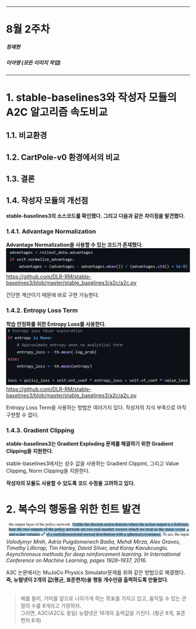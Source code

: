 
---
# 8월 2주차
##### 정재현
##### 이아영 (모든 이미지 작업)
---

# 1. stable-baselines3와 작성자 모듈의 A2C 알고리즘 속도비교

## 1.1. 비교환경

## 1.2. CartPole-v0 환경에서의 비교

## 1.3. 결론

## 1.4. 작성자 모듈의 개선점

**stable-baselines3의 소스코드를 확인했다. 그리고 다음과 같은 차이점을 발견했다.**

### 1.4.1. Advantage Normalization

**Advantage Normalization을 사용할 수 있는 코드가 존재했다.**<br/>
![](normalize_advantage.png)<br/>
<https://github.com/DLR-RM/stable-baselines3/blob/master/stable_baselines3/a2c/a2c.py>

간단한 계산이기 때문에 바로 구현 가능한다.

### 1.4.2. Entropy Loss Term

**학습 안정화를 위한 Entropy Loss를 사용한다.**
![](entropy_loss.png)<br/>
<https://github.com/DLR-RM/stable-baselines3/blob/master/stable_baselines3/a2c/a2c.py>

Entropy Loss Term을 사용하는 방법은 여러가지 있다. 작성자의 지식 부족으로 아직 구현할 수 없다.

### 1.4.3. Gradient Clipping

**stable-baselines3는 Gradient Exploding 문제를 해결하기 위한 Gradient Clipping을 지원한다.**

stable-baselines3에서는 상수 값을 사용하는 Gradient Clippint, 그리고 Value Clipping, Norm Clipping을 지원한다.

**작성자의 모듈도 사용할 수 있도록 코드 수정을 고려하고 있다.**

# 2. 복수의 행동을 위한 힌트 발견

![](continuous_control.png)<br/>
*Volodymyr Mnih, Adria Puigdomenech Badia, Mehdi Mirza, Alex Graves, Timothy Lillicrap, Tim Harley, David Silver, and Koray Kavukcuoglu. Asynchronous methods for deep reinforcement learning. In International Conference on Machine Learning, pages 1928–1937, 2016.*

A3C 논문에서는 MuJoCo Physics Simulator문제를 위와 같은 방법으로 해결했다.<br/>
**즉, 뉴럴넷이 2개의 값(평균, 표준편차)을 행동 개수만큼 출력하도록 만들었다.**<br/><br/>

> 예를 들어, 거미를 앞으로 나아가게 하는 목표를 가지고 있고, 움직일 수 있는 관절의 수를 8개라고 가정하자.<br/>
> 그러면, A3C(A2C도 동일) 뉴럴넷은 16개의 출력값을 가진다. (평균 8개, 표준편차 8개) 
